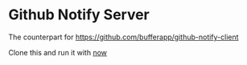 # Github Notify Server

The counterpart for https://github.com/bufferapp/github-notify-client

Clone this and run it with [now](https://zeit.co/now#get-started)
